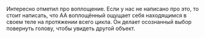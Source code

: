 Интересно отметил про воплощение. Если у нас не написано про это, то стоит написать, что АА воплощённый ощущает себя находящимся в своем теле на протяжении всего цикла. Он делает осознанный выбор повернуть голову, чтобы увидеть другой объект.